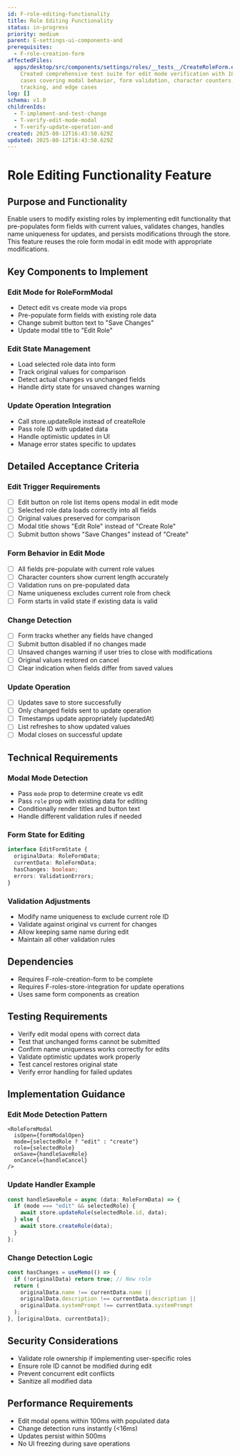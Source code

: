 ```yaml
---
id: F-role-editing-functionality
title: Role Editing Functionality
status: in-progress
priority: medium
parent: E-settings-ui-components-and
prerequisites:
  - F-role-creation-form
affectedFiles:
  apps/desktop/src/components/settings/roles/__tests__/CreateRoleForm.edit.test.tsx:
    Created comprehensive test suite for edit mode verification with 18 test
    cases covering modal behavior, form validation, character counters, isDirty
    tracking, and edge cases
log: []
schema: v1.0
childrenIds:
  - T-implement-and-test-change
  - T-verify-edit-mode-modal
  - T-verify-update-operation-and
created: 2025-08-12T16:43:50.629Z
updated: 2025-08-12T16:43:50.629Z
---
```


# Role Editing Functionality Feature

## Purpose and Functionality

Enable users to modify existing roles by implementing edit functionality that pre-populates form fields with current values, validates changes, handles name uniqueness for updates, and persists modifications through the store. This feature reuses the role form modal in edit mode with appropriate modifications.

## Key Components to Implement

### Edit Mode for RoleFormModal

- Detect edit vs create mode via props
- Pre-populate form fields with existing role data
- Change submit button text to "Save Changes"
- Update modal title to "Edit Role"

### Edit State Management

- Load selected role data into form
- Track original values for comparison
- Detect actual changes vs unchanged fields
- Handle dirty state for unsaved changes warning

### Update Operation Integration

- Call store.updateRole instead of createRole
- Pass role ID with updated data
- Handle optimistic updates in UI
- Manage error states specific to updates

## Detailed Acceptance Criteria

### Edit Trigger Requirements

- [ ] Edit button on role list items opens modal in edit mode
- [ ] Selected role data loads correctly into all fields
- [ ] Original values preserved for comparison
- [ ] Modal title shows "Edit Role" instead of "Create Role"
- [ ] Submit button shows "Save Changes" instead of "Create"

### Form Behavior in Edit Mode

- [ ] All fields pre-populate with current role values
- [ ] Character counters show current length accurately
- [ ] Validation runs on pre-populated data
- [ ] Name uniqueness excludes current role from check
- [ ] Form starts in valid state if existing data is valid

### Change Detection

- [ ] Form tracks whether any fields have changed
- [ ] Submit button disabled if no changes made
- [ ] Unsaved changes warning if user tries to close with modifications
- [ ] Original values restored on cancel
- [ ] Clear indication when fields differ from saved values

### Update Operation

- [ ] Updates save to store successfully
- [ ] Only changed fields sent to update operation
- [ ] Timestamps update appropriately (updatedAt)
- [ ] List refreshes to show updated values
- [ ] Modal closes on successful update

## Technical Requirements

### Modal Mode Detection

- Pass `mode` prop to determine create vs edit
- Pass `role` prop with existing data for editing
- Conditionally render titles and button text
- Handle different validation rules if needed

### Form State for Editing

```typescript
interface EditFormState {
  originalData: RoleFormData;
  currentData: RoleFormData;
  hasChanges: boolean;
  errors: ValidationErrors;
}
```

### Validation Adjustments

- Modify name uniqueness to exclude current role ID
- Validate against original vs current for changes
- Allow keeping same name during edit
- Maintain all other validation rules

## Dependencies

- Requires F-role-creation-form to be complete
- Requires F-roles-store-integration for update operations
- Uses same form components as creation

## Testing Requirements

- Verify edit modal opens with correct data
- Test that unchanged forms cannot be submitted
- Confirm name uniqueness works correctly for edits
- Validate optimistic updates work properly
- Test cancel restores original state
- Verify error handling for failed updates

## Implementation Guidance

### Edit Mode Detection Pattern

```tsx
<RoleFormModal
  isOpen={formModalOpen}
  mode={selectedRole ? "edit" : "create"}
  role={selectedRole}
  onSave={handleSaveRole}
  onCancel={handleCancel}
/>
```

### Update Handler Example

```typescript
const handleSaveRole = async (data: RoleFormData) => {
  if (mode === "edit" && selectedRole) {
    await store.updateRole(selectedRole.id, data);
  } else {
    await store.createRole(data);
  }
};
```

### Change Detection Logic

```typescript
const hasChanges = useMemo(() => {
  if (!originalData) return true; // New role
  return (
    originalData.name !== currentData.name ||
    originalData.description !== currentData.description ||
    originalData.systemPrompt !== currentData.systemPrompt
  );
}, [originalData, currentData]);
```

## Security Considerations

- Validate role ownership if implementing user-specific roles
- Ensure role ID cannot be modified during edit
- Prevent concurrent edit conflicts
- Sanitize all modified data

## Performance Requirements

- Edit modal opens within 100ms with populated data
- Change detection runs instantly (<16ms)
- Updates persist within 500ms
- No UI freezing during save operations
